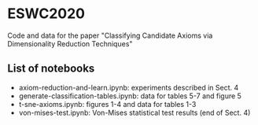 # ESWC2020
Code and data for the paper "Classifying Candidate Axioms via Dimensionality Reduction Techniques"


## List of notebooks

- axiom-reduction-and-learn.ipynb: experiments described in Sect. 4
- generate-classification-tables.ipynb: data for tables 5-7 and figure 5
- t-sne-axioms.ipynb: figures 1-4 and data for tables 1-3
- von-mises-test.ipynb: Von-Mises statistical test results (end of Sect. 4)
